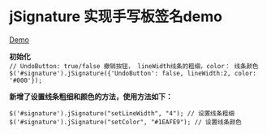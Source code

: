 # jSignature 实现手写板签名demo
[Demo](https://lemonliuchen.github.io/jSignature/)  


**初始化**  
`// UndoButton: true/false 撤销按钮， lineWidth线条的粗细，color： 线条颜色 ` 
 `$('#signature').jSignature({'UndoButton': false, lineWidth:2, color: '#000'}); `  

**新增了设置线条粗细和颜色的方法，使用方法如下：**  

`$('#signature').jSignature("setLineWidth", "4"); // 设置线条粗细  `  
 `$('#signature').jSignature("setColor", "#1EAFE9"); // 设置线条颜色`
